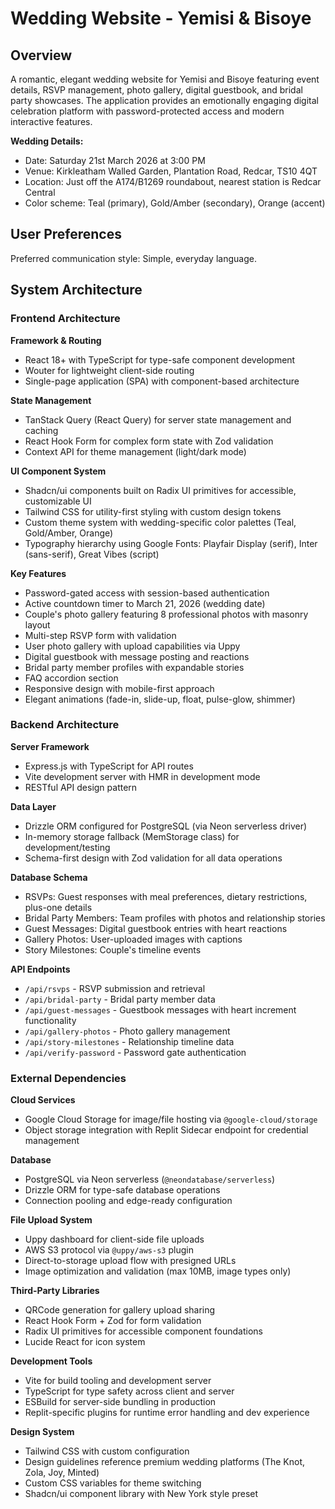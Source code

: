 # Wedding Website - Yemisi & Bisoye

## Overview

A romantic, elegant wedding website for Yemisi and Bisoye featuring event details, RSVP management, photo gallery, digital guestbook, and bridal party showcases. The application provides an emotionally engaging digital celebration platform with password-protected access and modern interactive features.

**Wedding Details:**
- Date: Saturday 21st March 2026 at 3:00 PM
- Venue: Kirkleatham Walled Garden, Plantation Road, Redcar, TS10 4QT
- Location: Just off the A174/B1269 roundabout, nearest station is Redcar Central
- Color scheme: Teal (primary), Gold/Amber (secondary), Orange (accent)

## User Preferences

Preferred communication style: Simple, everyday language.

## System Architecture

### Frontend Architecture

**Framework & Routing**
- React 18+ with TypeScript for type-safe component development
- Wouter for lightweight client-side routing
- Single-page application (SPA) with component-based architecture

**State Management**
- TanStack Query (React Query) for server state management and caching
- React Hook Form for complex form state with Zod validation
- Context API for theme management (light/dark mode)

**UI Component System**
- Shadcn/ui components built on Radix UI primitives for accessible, customizable UI
- Tailwind CSS for utility-first styling with custom design tokens
- Custom theme system with wedding-specific color palettes (Teal, Gold/Amber, Orange)
- Typography hierarchy using Google Fonts: Playfair Display (serif), Inter (sans-serif), Great Vibes (script)

**Key Features**
- Password-gated access with session-based authentication
- Active countdown timer to March 21, 2026 (wedding date)
- Couple's photo gallery featuring 8 professional photos with masonry layout
- Multi-step RSVP form with validation
- User photo gallery with upload capabilities via Uppy
- Digital guestbook with message posting and reactions
- Bridal party member profiles with expandable stories
- FAQ accordion section
- Responsive design with mobile-first approach
- Elegant animations (fade-in, slide-up, float, pulse-glow, shimmer)

### Backend Architecture

**Server Framework**
- Express.js with TypeScript for API routes
- Vite development server with HMR in development mode
- RESTful API design pattern

**Data Layer**
- Drizzle ORM configured for PostgreSQL (via Neon serverless driver)
- In-memory storage fallback (MemStorage class) for development/testing
- Schema-first design with Zod validation for all data operations

**Database Schema**
- RSVPs: Guest responses with meal preferences, dietary restrictions, plus-one details
- Bridal Party Members: Team profiles with photos and relationship stories
- Guest Messages: Digital guestbook entries with heart reactions
- Gallery Photos: User-uploaded images with captions
- Story Milestones: Couple's timeline events

**API Endpoints**
- `/api/rsvps` - RSVP submission and retrieval
- `/api/bridal-party` - Bridal party member data
- `/api/guest-messages` - Guestbook messages with heart increment functionality
- `/api/gallery-photos` - Photo gallery management
- `/api/story-milestones` - Relationship timeline data
- `/api/verify-password` - Password gate authentication

### External Dependencies

**Cloud Services**
- Google Cloud Storage for image/file hosting via `@google-cloud/storage`
- Object storage integration with Replit Sidecar endpoint for credential management

**Database**
- PostgreSQL via Neon serverless (`@neondatabase/serverless`)
- Drizzle ORM for type-safe database operations
- Connection pooling and edge-ready configuration

**File Upload System**
- Uppy dashboard for client-side file uploads
- AWS S3 protocol via `@uppy/aws-s3` plugin
- Direct-to-storage upload flow with presigned URLs
- Image optimization and validation (max 10MB, image types only)

**Third-Party Libraries**
- QRCode generation for gallery upload sharing
- React Hook Form + Zod for form validation
- Radix UI primitives for accessible component foundations
- Lucide React for icon system

**Development Tools**
- Vite for build tooling and development server
- TypeScript for type safety across client and server
- ESBuild for server-side bundling in production
- Replit-specific plugins for runtime error handling and dev experience

**Design System**
- Tailwind CSS with custom configuration
- Design guidelines reference premium wedding platforms (The Knot, Zola, Joy, Minted)
- Custom CSS variables for theme switching
- Shadcn/ui component library with New York style preset